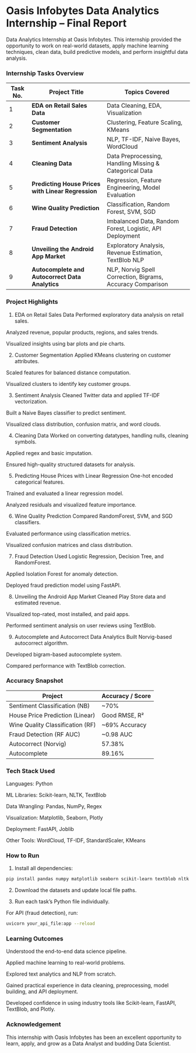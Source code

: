 # Oasis Infobytes Data Analytics Internship – Final Report
Data Analytics Internship at Oasis Infobytes.
This internship provided the opportunity to work on real-world datasets, apply machine learning techniques, clean data, build predictive models, and perform insightful data analysis.

### Internship Tasks Overview
| Task No. |    Project Title                                   |    Topics Covered                                          |
| -------- | -------------------------------------------------- | ---------------------------------------------------------- |
| 1        | **EDA on Retail Sales Data**                       | Data Cleaning, EDA, Visualization                          |
| 2        | **Customer Segmentation**                          | Clustering, Feature Scaling, KMeans                        |
| 3        | **Sentiment Analysis**                             | NLP, TF-IDF, Naive Bayes, WordCloud                        |
| 4        | **Cleaning Data**                                  | Data Preprocessing, Handling Missing & Categorical Data    |
| 5        | **Predicting House Prices with Linear Regression** | Regression, Feature Engineering, Model Evaluation          |
| 6        | **Wine Quality Prediction**                        | Classification, Random Forest, SVM, SGD                    |
| 7        | **Fraud Detection**                                | Imbalanced Data, Random Forest, Logistic, API Deployment   |
| 8        | **Unveiling the Android App Market**               | Exploratory Analysis, Revenue Estimation, TextBlob NLP     |
| 9        | **Autocomplete and Autocorrect Data Analytics**    | NLP, Norvig Spell Correction, Bigrams, Accuracy Comparison |


### Project Highlights
1. EDA on Retail Sales Data
Performed exploratory data analysis on retail sales.

Analyzed revenue, popular products, regions, and sales trends.

Visualized insights using bar plots and pie charts.

2. Customer Segmentation
Applied KMeans clustering on customer attributes.

Scaled features for balanced distance computation.

Visualized clusters to identify key customer groups.

3. Sentiment Analysis
Cleaned Twitter data and applied TF-IDF vectorization.

Built a Naive Bayes classifier to predict sentiment.

Visualized class distribution, confusion matrix, and word clouds.

4. Cleaning Data
Worked on converting datatypes, handling nulls, cleaning symbols.

Applied regex and basic imputation.

Ensured high-quality structured datasets for analysis.

5. Predicting House Prices with Linear Regression
One-hot encoded categorical features.

Trained and evaluated a linear regression model.

Analyzed residuals and visualized feature importance.

6. Wine Quality Prediction
Compared RandomForest, SVM, and SGD classifiers.

Evaluated performance using classification metrics.

Visualized confusion matrices and class distribution.

7. Fraud Detection
Used Logistic Regression, Decision Tree, and RandomForest.

Applied Isolation Forest for anomaly detection.

Deployed fraud prediction model using FastAPI.

8. Unveiling the Android App Market
Cleaned Play Store data and estimated revenue.

Visualized top-rated, most installed, and paid apps.

Performed sentiment analysis on user reviews using TextBlob.

9. Autocomplete and Autocorrect Data Analytics
Built Norvig-based autocorrect algorithm.

Developed bigram-based autocomplete system.

Compared performance with TextBlob correction.

### Accuracy Snapshot
| Project                          | Accuracy / Score |
| -------------------------------- | ---------------- |
| Sentiment Classification (NB)    | \~70%            |
| House Price Prediction (Linear)  | Good RMSE, R²    |
| Wine Quality Classification (RF) | \~69% Accuracy   |
| Fraud Detection (RF AUC)         | \~0.98 AUC       |
| Autocorrect (Norvig)             | 57.38%           |
| Autocomplete                     | 89.16%           |


### Tech Stack Used
Languages: Python

ML Libraries: Scikit-learn, NLTK, TextBlob

Data Wrangling: Pandas, NumPy, Regex

Visualization: Matplotlib, Seaborn, Plotly

Deployment: FastAPI, Joblib

Other Tools: WordCloud, TF-IDF, StandardScaler, KMeans

### How to Run
1. Install all dependencies:

```bash
pip install pandas numpy matplotlib seaborn scikit-learn textblob nltk wordcloud fastapi uvicorn joblib plotly
```
2. Download the datasets and update local file paths.

3. Run each task’s Python file individually.

For API (fraud detection), run:
```bash
uvicorn your_api_file:app --reload
```

### Learning Outcomes
Understood the end-to-end data science pipeline.

Applied machine learning to real-world problems.

Explored text analytics and NLP from scratch.

Gained practical experience in data cleaning, preprocessing, model building, and API deployment.

Developed confidence in using industry tools like Scikit-learn, FastAPI, TextBlob, and Plotly.

### Acknowledgement
This internship with Oasis Infobytes has been an excellent opportunity to learn, apply, and grow as a Data Analyst and budding Data Scientist.
